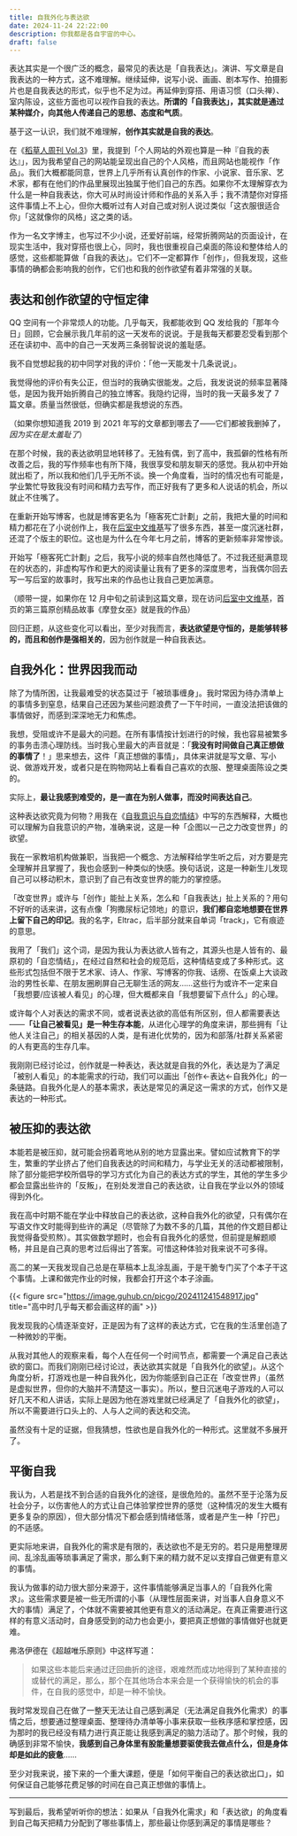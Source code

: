 ```yaml
---
title: 自我外化与表达欲
date: 2024-11-24 22:22:00
description: 你我都是各自宇宙的中心。
draft: false
---
```


表达其实是一个很广泛的概念，最常见的表达是「自我表达」。演讲、写文章是自我表达的一种方式，这不难理解。继续延伸，说写小说、画画、剧本写作、拍摄影片也是自我表达的形式，似乎也不足为过。再延伸到穿搭、用语习惯（口头禅）、室内陈设，这些方面也可以视作自我的表达。**所谓的「自我表达」，其实就是通过某种媒介，向其他人传递自己的思想、态度和气质**。

基于这一认识，我们就不难理解，**创作其实就是自我的表达**。

在《[稻草人周刊 Vol.3](/posts/稻草人周刊-vol-3/)》里，我提到「个人网站的外观也算是一种『自我的表达』」，因为我希望自己的网站能呈现出自己的个人风格，而且网站也能视作「作品」。我们大概都能同意，世界上几乎所有认真创作的作家、小说家、音乐家、艺术家，都有在他们的作品里展现出独属于他们自己的东西。如果你不太理解穿衣为什么是一种自我表达，你大可从时尚设计师和作品的关系入手；我不清楚你对穿搭这件事情上不上心，但你大概听过有人对自己或对别人说过类似「这衣服很适合你」「这就像你的风格」这之类的话。

作为一名文字博主，也写过不少小说，还爱好前端，经常折腾网站的页面设计，在现实生活中，我对穿搭也很上心，同时，我也很重视自己桌面的陈设和整体给人的感觉，这些都能算做「自我的表达」。它们不一定都算作「创作」，但我发现，这些事情的确都会影响我的创作，它们也和我的创作欲望有着非常强的关联。

## 表达和创作欲望的守恒定律

QQ 空间有一个非常烦人的功能。几乎每天，我都能收到 QQ 发给我的「那年今日」回顾，它会展示我几年前的这一天发布的说说。于是我每天都要忍受看到那个还在读初中、高中的自己一天发两三条弱智说说的羞耻感。

我不自觉想起我的初中同学对我的评价：「他一天能发十几条说说」。

我觉得他的评价有失公正，但当时的我确实很能发。之后，我发说说的频率显著降低，是因为我开始折腾自己的独立博客。我隐约记得，当时的我一天最多发了 7 篇文章。质量当然很低，但确实都是我想说的东西。

（如果你想知道我 2019 到 2021 年写的文章都到哪去了——它们都被我删掉了，*因为实在是太羞耻了*）

在那个时候，我的表达欲明显地转移了。无独有偶，到了高中，我孤僻的性格有所改善之后，我的写作频率也有所下降，我很享受和朋友聊天的感觉。我从初中开始就出柜了，所以我和他们几乎无所不谈。换一个角度看，当时的情况也有可能是，学业繁忙导致我没有时间和精力去写作，而正好我有了更多和人说话的机会，所以就止不住嘴了。

在重新开始写博客，也就是博客更名为「極客死亡計劃」之前，我把大量的时间和精力都花在了小说创作上，我在[后室中文维基](https://backrooms-wiki-cn.wikidot.com/)写了很多东西，甚至一度沉迷社群，还混了个版主的职位。这也是为什么在今年七月之前，博客的更新频率非常惨谈。

开始写「極客死亡計劃」之后，我写小说的频率自然也降低了。不过我还挺满意现在的状态的，非虚构写作和更大的阅读量让我有了更多的深度思考，当我偶尔回去写一写后室的故事时，我写出来的作品也让我自己更加满意。

（顺带一提，如果你在 12 月中旬之前读到这篇文章，现在访问[后室中文维基](https://backrooms-wiki-cn.wikidot.com/)，首页的第三篇原创精品故事《摩登女巫》就是我的作品）

回归正题，从这些变化可以看出，至少对我而言，**表达欲望是守恒的，是能够转移的，而且和创作是强相关的**，因为创作就是一种自我表达。

## 自我外化：世界因我而动

除了为情所困，让我最难受的状态莫过于「被琐事缠身」。我时常因为待办清单上的事情多到窒息，结果自己还因为某些问题浪费了一下午时间，一直没法把该做的事情做好，而感到深深地无力和焦虑。

我想，受阻或许不是最大的问题。在所有事情按计划进行的时候，我也容易被繁多的事务击溃心理防线。当时我心里最大的声音就是：「**我没有时间做自己真正想做的事情了**！」思来想去，这件「真正想做的事情」，具体来讲就是写文章、写小说、做游戏开发，或者只是在购物网站上看看自己喜欢的衣服、整理桌面陈设之类的。

实际上，**最让我感到难受的，是一直在为别人做事，而没时间表达自己**。

这种表达欲究竟为何物？用我在《[自我意识与自恋情结](/posts/魔术师-人类意识与自恋情结/)》中写的东西解释，大概也可以理解为自我意识的产物，准确来说，这是一种「企图以一己之力改变世界」的欲望。

我在一家教培机构做兼职，当我把一个概念、方法解释给学生听之后，对方要是完全理解并且掌握了，我也会感到一种类似的快感。换句话说，这是一种新生儿发现自己可以移动积木，意识到了自己有改变世界的能力的掌控感。

「改变世界」或许与「创作」能扯上关系，怎么和「自我表达」扯上关系的？用句不好听的话来讲，这有点像「狗撒尿标记领地」的意识，**我们都自恋地想要在世界上留下自己的印记**。我的名字，Eltrac，后半部分就来自单词「track」，它有痕迹的意思。

我用了「我们」这个词，是因为我认为表达欲人皆有之，其源头也是人皆有的、最原初的「自恋情结」，在经过自然和社会的规范后，这种情结变成了多种形式。这些形式包括但不限于艺术家、诗人、作家、写博客的你我、话痨、在饭桌上大谈政治的男性长辈、在朋友圈刷屏自己无聊生活的网友……这些行为或许不一定来自「我想要/应该被人看见」的心理，但大概都来自「我想要留下点什么」的心理。

或许每个人对表达的需求不同，或者说表达欲的高低有所区别，但人都需要表达——**「让自己被看见」是一种生存本能**，从进化心理学的角度来讲，那些拥有「让他人关注自己」的相关基因的人类，是有进化优势的，因为和部落/社群关系紧密的人有更高的生存几率。

我刚刚已经讨论过，创作就是一种表达，表达就是自我的外化，表达是为了满足「被别人看见」的本能需求的行动，我们可以画出「创作<-表达<-自我外化」的一条链路。自我外化是人的基本需求，表达是常见的满足这一需求的方式，创作又是表达的一种形式。

## 被压抑的表达欲

本能若是被压抑，就可能会拐着弯地从别的地方显露出来。譬如应试教育下的学生，繁重的学业挤占了他们自我表达的时间和精力，与学业无关的活动都被限制，除了部分能把学校所倡导的学习方式化为自己的表达方式的学生，其他的学生多少都会显露出些许的「反叛」，在别处发泄自己的表达欲，让自我在学业以外的领域得到外化。

我在高中时期不能在学业中释放自己的表达欲，这种自我外化的欲望，只有偶尔在写语文作文时能得到些许的满足（尽管除了为数不多的几篇，其他的作文题目都让我觉得备受煎熬）。其实做数学题时，也会有自我外化的感觉，但前提是解题顺畅，并且是自己真的思考过后得出了答案。可惜这种体验对我来说不可多得。

高二的某一天我发现自己总是在草稿本上乱涂乱画，于是干脆专门买了个本子干这个事情。上课和做完作业的时候，我都会打开这个本子涂画。

{{< figure src="https://image.guhub.cn/picgo/202411241548917.jpg" title="高中时几乎每天都会画这样的画" >}}

我发现我的心情逐渐变好，正是因为有了这样的表达方式，它在我的生活里创造了一种微妙的平衡。

从我对其他人的观察来看，每个人在任何一个时间节点，都需要一个满足自己表达欲的窗口。而我们刚刚已经讨论过，表达欲其实就是「自我外化的欲望」。从这个角度分析，打游戏也是一种自我外化，因为你能感到自己正在「改变世界」（虽然是虚拟世界，但你的大脑并不清楚这一事实）。所以，整日沉迷电子游戏的人可以好几天不和人讲话，实际上是因为他在游戏里就已经满足了「自我外化的欲望」，所以不需要进行口头上的、人与人之间的表达和交流。

虽然没有十足的证据，但我猜想，性欲也是自我外化的一种形式。这里就不多展开了。

## 平衡自我

我认为，人若是找不到合适的自我外化的途径，是很危险的。虽然不至于沦落为反社会分子，以伤害他人的方式让自己体验掌控世界的感觉（这种情况的发生大概有更多复杂的原因），但大部分情况下都会感到情绪低落，或者是产生一种「拧巴」的不适感。

更实际地来讲，自我外化的需求是有限的，表达欲也不是无穷的。若只是用整理房间、乱涂乱画等琐事满足了需求，那么剩下来的精力就不足以支撑自己做更有意义的事情。

我认为做事的动力很大部分来源于，这件事情能够满足当事人的「自我外化需求」。这些需求要是被一些无所谓的小事（从理性层面来讲，对当事人自身意义不大的事情）满足了，个体就不需要被其他更有意义的活动满足。在真正需要进行这样的有意义活动时，自身感受到的动力也会更小，要把真正想做的事情做好也就更难。

弗洛伊德在《超越唯乐原则》中这样写道：

> 如果这些本能后来通过迂回曲折的途径，艰难然而成功地得到了某种直接的或替代的满足，那么，那个在其他场合本来会是一个获得愉快的机会的事件，在自我的感觉中，却是一种不愉快。

我时常发现自己在做了一整天无法让自己感到满足（无法满足自我外化需求）的事情之后，想要通过整理桌面、整理待办清单等小事来获取一些秩序感和掌控感，因为那时的我已经没有精力进行真正能让我感到满足的脑力活动了。那个时候，我的确感到非常不愉快，**我感到自己身体里有股能量想要驱使我去做点什么，但是身体却是如此的疲惫**……

至少对我来说，接下来的一个重大课题，便是「如何平衡自己的表达欲出口」，如何保证自己能够花费足够的时间在自己真正想做的事情上。

---

写到最后，我希望听听你的想法：如果从「自我外化需求」和「表达欲」的角度看到自己每天把精力分配到了哪些事情上，那些最让你感到满足的事情是哪些？





